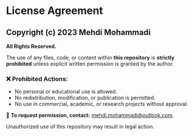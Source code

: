 # License Agreement

## Copyright (c) 2023 Mehdi Mohammadi  
**All Rights Reserved.**  

The use of any files, code, or content within **this repository** is **strictly prohibited** unless explicit written permission is granted by the author.

### ❌ **Prohibited Actions:**  
- No personal or educational use is allowed.  
- No redistribution, modification, or publication is permitted.  
- No use in commercial, academic, or research projects without approval.  

📧 **To request permission, contact:** mehdi.mohammadi@outlook.com.  

Unauthorized use of this repository may result in legal action.
